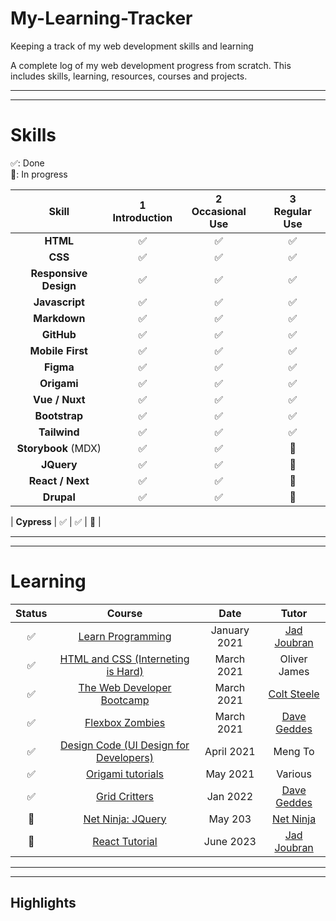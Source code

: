 # My-Learning-Tracker
Keeping a track of my web development skills and learning

A complete log of my web development progress from scratch. This includes skills, learning, resources, courses and projects. 

---
---

# Skills   

✅: Done <br>
📝: In progress 


|        Skill         |  1<br>Introduction   |  2<br>Occasional Use   |   3<br>Regular Use     |
|:--------------------:| :-------------------:| :---------------------:| :---------------------:|
|     **HTML**         |          ✅          |         ✅             |        ✅              |
|     **CSS**          |          ✅          |         ✅             |        ✅              |
| **Responsive Design**|          ✅          |         ✅             |        ✅              | 
|  **Javascript**      |          ✅          |         ✅             |        ✅              |
|  **Markdown**        |          ✅          |         ✅             |        ✅              |
|  **GitHub**          |          ✅          |         ✅             |        ✅              |
|  **Mobile First**    |          ✅          |         ✅             |        ✅              |
|  **Figma**           |          ✅          |         ✅             |        ✅              |
|  **Origami**         |          ✅          |         ✅             |        ✅              |
|  **Vue / Nuxt**           |          ✅          |            ✅           |         ✅               |
|  **Bootstrap**       |          ✅           |           ✅           |        ✅             |
|  **Tailwind**       |          ✅           |           ✅           |        ✅             |
|  **Storybook** (MDX)|          ✅           |           ✅           |        📝            |
|  **JQuery**       |          ✅           |           ✅           |        📝             |
|  **React / Next** |              ✅         |           ✅           |          📝           |
|  **Drupal**   |              ✅         |           ✅           |          📝           |

|  **Cypress**       |          ✅           |           ✅           |        📝             |


---
---

# Learning

|  Status   |  Course                                     | Date         | Tutor         |
|:---------:|:-------------------------------------------:|:------------:|:-------------:|
|   ✅      | [Learn Programming]                         | January 2021   | [Jad Joubran] |
|   ✅      | [HTML and CSS (Interneting is Hard)]         | March 2021    | Oliver James  |
|    ✅       | [The Web Developer Bootcamp]                 | March 2021    | [Colt Steele] |
|   ✅      | [Flexbox Zombies]                            | March 2021    | [Dave Geddes] |
|   ✅      | [Design Code (UI Design for Developers)]     | April 2021    | Meng To       |
|   ✅      | [Origami tutorials]                          | May 2021      | Various       |
|   ✅      | [Grid Critters]                              | Jan 2022      | [Dave Geddes] |
|    📝      | [Net Ninja: JQuery]                          | May 203      | [Net Ninja] |
|   📝     | [React Tutorial]                              | June 2023      | [Jad Joubran] |



[//]:# (Reference links to courses)
[Learn Programming]:https://learnprogramming.online/
[HTML and CSS (Interneting is Hard)]: https://www.internetingishard.com/ 
[The Web Developer Bootcamp]: https://www.udemy.com/course/the-web-developer-bootcamp/
[Flexbox Zombies]:  https://flexboxzombies.com/p/flexbox-zombies 
[Design Code (UI Design for Developers)]: https://designcode.io/ui-design
[Origami tutorials]: https://origami.design/tutorials/
[Grid Critters]: https://gridcritters.com/
[Net Ninja: JQuery]: https://netninja.dev/
[React Tutorial]: https://react-tutorial.app/


[//]:# (Reference links to tutors)
[Jad Joubran]:https://twitter.com/joubranjad
[Colt Steele]: https://www.udemy.com/user/coltsteele/
[Dave Geddes]: https://twitter.com/geddski?ref_src=twsrc%5Egoogle%7Ctwcamp%5Eserp%7Ctwgr%5Eauthor
[Meng To]: https://twitter.com/MengTo
[Net Ninja]: https://twitter.com/thenetninjauk
----
----
## Highlights 



